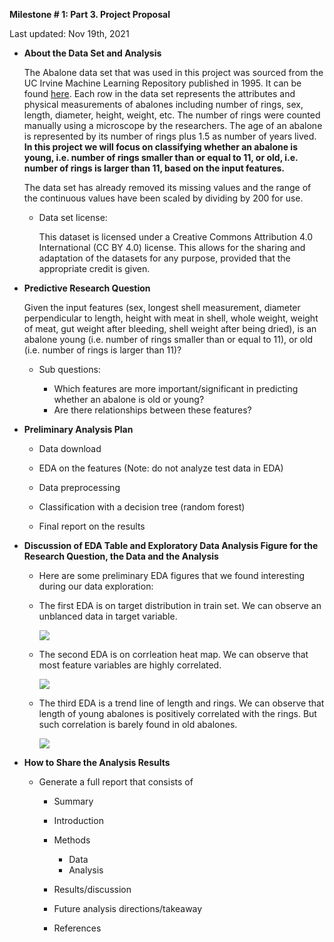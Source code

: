 **Milestone \# 1: Part 3. Project Proposal**

Last updated: Nov 19th, 2021

-   **About the Data Set and Analysis**

    The Abalone data set that was used in this project was sourced from the UC
    Irvine Machine Learning Repository published in 1995. It can be
    found <a href="https://archive-beta.ics.uci.edu/ml/datasets/abalone" >here</a>. Each row in
    the data set represents the attributes and physical measurements of
    abalones including number of rings, sex, length, diameter, height, weight,
    etc. The number of rings were
    counted manually using a microscope by the researchers. The age of an abalone is represented by its number of
    rings plus 1.5 as number of years lived. **In this project we will focus on
    classifying whether an abalone is young, i.e. number of rings
    smaller than or equal to 11, or old, i.e. number of rings is larger
    than 11, based on the input features.** 
    
    The data set has already
    removed its missing values and the range of the continuous values
    have been scaled by dividing by 200 for use.

    -   Data set license:

        This dataset is licensed under a Creative Commons Attribution
        4.0 International (CC BY 4.0) license. This allows for the
        sharing and adaptation of the datasets for any purpose, provided
        that the appropriate credit is given.

-   **Predictive Research Question**

    Given the input features (sex, longest shell measurement,
    diameter perpendicular to length, height with meat in shell, whole
    weight, weight of meat, gut weight after bleeding, shell weight
    after being dried), is an abalone young (i.e. number of rings smaller
    than or equal to 11), or old (i.e. number of rings is larger than 11)?

    -   Sub questions:

        - Which features are more important/significant in predicting
        whether an abalone is old or young?
        - Are there relationships between these features?

-   **Preliminary Analysis Plan**

    -   Data download

    -   EDA on the features (Note: do not analyze test data in EDA)

    -   Data preprocessing

    -   Classification with a decision tree (random forest)

    -   Final report on the results

-   **Discussion of EDA Table and Exploratory Data Analysis Figure 
    for the Research Question, the Data and the Analysis**
    -    Here are some preliminary EDA figures that we found interesting during our data exploration:
    -    The first EDA is on target distribution in train set. We can observe an unblanced data in target variable.
    
         ![](https://github.com/nickmao1994/abalone_age_classification/blob/main/src/eda/target_viz.png)
    -    The second EDA is on corrleation heat map. We can observe that most feature variables are highly correlated.
    
         ![](https://github.com/nickmao1994/abalone_age_classification/blob/main/src/eda/corr_viz.png)
    -    The third EDA is a trend line of length and rings. We can observe that length of young abalones is positively correlated with the rings. But such correlation is barely found in old abalones.
    
         ![](https://github.com/nickmao1994/abalone_age_classification/blob/main/src/eda/length_reg_viz.png)

-   **How to Share the Analysis Results**

    -   Generate a full report that consists of

        -   Summary

        -   Introduction

        -   Methods
            - Data
            - Analysis

        -   Results/discussion

        -   Future analysis directions/takeaway

        -   References
